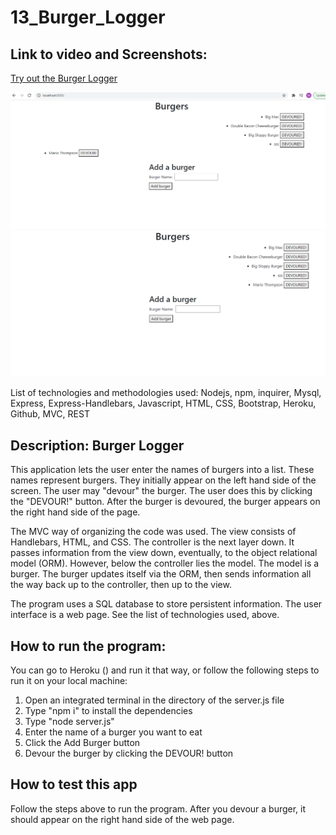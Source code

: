 # 13_Burger_Logger

## Link to video and Screenshots:
[Try out the Burger Logger](https://intense-wildwood-42940.herokuapp.com/)

![Before Burger Being Devoured](https://github.com/MarioThompson0010/13_Burger_Logger/blob/main/screenshots/screenshot1.PNG)
![After Burger Being Devoured](https://github.com/MarioThompson0010/13_Burger_Logger/blob/main/screenshots/afterBeingDevoured.PNG)

List of technologies and methodologies used: Nodejs, npm, inquirer, Mysql, Express, Express-Handlebars, Javascript,    HTML, CSS, Bootstrap, Heroku, Github, MVC, REST

## Description: Burger Logger

This application lets the user enter the names of burgers into a list.  These names represent burgers.  They initially appear on the left hand side of the screen.  The user may "devour" the burger.  The user does this by clicking the "DEVOUR!" button.  After the burger is devoured, the burger appears on the right hand side of the page.

The MVC way of organizing the code was used.  The view consists of Handlebars, HTML, and CSS.  The controller is the next layer down.  It passes information from the view down, eventually, to the object relational model (ORM). However, below the controller lies the model.  The model is a burger.  The burger updates itself via the ORM, then sends information all the way back up to the controller, then up to the view.

The program uses a SQL database to store persistent information.  The user interface is a web page.  See the list of technologies used, above.

## How to run the program:

You can go to Heroku () and run it that way, or follow the following steps to run it on your local machine:

1) Open an integrated terminal in the directory of the server.js file
2) Type "npm i" to install the dependencies
3) Type "node server.js"
4) Enter the name of a burger you want to eat
5) Click the Add Burger button
6) Devour the burger by clicking the DEVOUR! button

## How to test this app

Follow the steps above to run the program.  After you devour a burger, it should appear on the right hand side of the web page.

